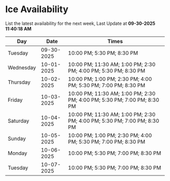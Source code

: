 # Ice Availability

List the latest availability for the next week, Last Update at **09-30-2025 11:40:18 AM**

| Day         | Date        | Times       |
| ----------- | ----------- | ----------- |
|Tuesday|09-30-2025|10:00 PM; 5:30 PM; 8:30 PM|
|Wednesday|10-01-2025|10:00 PM; 11:30 AM; 1:00 PM; 2:30 PM; 4:00 PM; 5:30 PM; 8:30 PM|
|Thursday|10-02-2025|10:00 PM; 1:00 PM; 2:30 PM; 4:00 PM; 5:30 PM; 7:00 PM; 8:30 PM|
|Friday|10-03-2025|10:00 PM; 11:30 AM; 1:00 PM; 2:30 PM; 4:00 PM; 5:30 PM; 7:00 PM; 8:30 PM|
|Saturday|10-04-2025|10:00 PM; 11:30 AM; 1:00 PM; 2:30 PM; 4:00 PM; 5:30 PM; 7:00 PM; 8:30 PM|
|Sunday|10-05-2025|10:00 PM; 1:00 PM; 2:30 PM; 4:00 PM; 5:30 PM; 7:00 PM; 8:30 PM|
|Monday|10-06-2025|10:00 PM; 5:30 PM; 7:00 PM; 8:30 PM|
|Tuesday|10-07-2025|10:00 PM; 5:30 PM; 7:00 PM; 8:30 PM|
